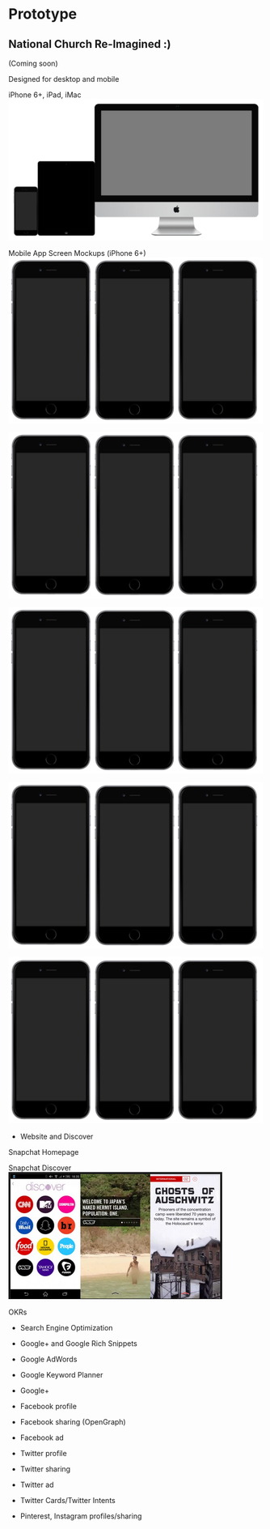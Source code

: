 # Prototype

## National Church Re-Imagined :)
(Coming soon) 

Designed for desktop and mobile

iPhone 6+, iPad, iMac
![](prototype/iphone-6+-ipad-imac.png)

Mobile App Screen Mockups (iPhone 6+)
![](prototype/iphone-6+-screens-1.png)

![](prototype/iphone-6+-screens-2.png)

![](prototype/iphone-6+-screens-3.png)

![](prototype/iphone-6+-screens-4.png)

![](prototype/iphone-6+-screens-5.png)

* Website and Discover

Snapchat Homepage

Snapchat Discover
![](prototype/snapchat-discover.png)

OKRs

* Search Engine Optimization
* Google+ and Google Rich Snippets
* Google AdWords
* Google Keyword Planner
* Google+

* Facebook profile
* Facebook sharing (OpenGraph)
* Facebook ad

* Twitter profile
* Twitter sharing
* Twitter ad
* Twitter Cards/Twitter Intents

* Pinterest, Instagram profiles/sharing


